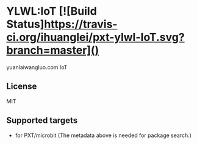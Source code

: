# YLWL:IoT [![Build Status]https://travis-ci.org/ihuanglei/pxt-ylwl-IoT.svg?branch=master]()

yuanlaiwangluo.com IoT

## License
MIT

## Supported targets
* for PXT/microbit
(The metadata above is needed for package search.)


